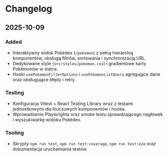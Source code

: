 # Changelog

## 2025-10-09

### Added

- Interaktywny widok Pokédex (`/pokemon`) z pełną hierarchią komponentów, obsługą filtrów, sortowania i synchronizacją URL.
- Dedykowane style (`src/styles/pokemon.css`) i gradientowe karty Pokémonów w siatce.
- Hooki `usePokemonFilterOptions` i `usePokemonListQuery` agregujące dane oraz obsługujące błędy i retry.

### Testing

- Konfiguracja Vitest + React Testing Library wraz z testami jednostkowymi dla kluczowych komponentów i hooka.
- Wprowadzenie Playwrighta oraz smoke testu sprawdzającego nagłówek i wyszukiwarkę widoku Pokédex.

### Tooling

- Skrypty `npm run test`, `npm run test:coverage`, `npm run test:e2e` oraz dokumentacja uruchamiania testów.
